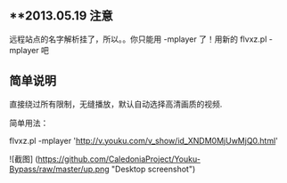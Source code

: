 **2013.05.19 注意
---
远程站点的名字解析挂了，所以。。你只能用 -mplayer 了！用新的 flvxz.pl -mplayer 吧

简单说明
---
直接绕过所有限制，无缝播放，默认自动选择高清画质的视频.

简单用法：

flvxz.pl -mplayer 'http://v.youku.com/v_show/id_XNDM0MjUwMjQ0.html'

![截图] (https://github.com/CaledoniaProject/Youku-Bypass/raw/master/up.png "Desktop screenshot")
